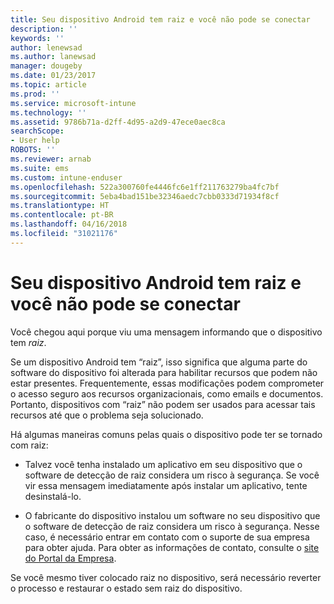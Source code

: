 ```yaml
---
title: Seu dispositivo Android tem raiz e você não pode se conectar
description: ''
keywords: ''
author: lenewsad
ms.author: lanewsad
manager: dougeby
ms.date: 01/23/2017
ms.topic: article
ms.prod: ''
ms.service: microsoft-intune
ms.technology: ''
ms.assetid: 9786b71a-d2ff-4d95-a2d9-47ece0aec8ca
searchScope:
- User help
ROBOTS: ''
ms.reviewer: arnab
ms.suite: ems
ms.custom: intune-enduser
ms.openlocfilehash: 522a300760fe4446fc6e1ff211763279ba4fc7bf
ms.sourcegitcommit: 5eba4bad151be32346aedc7cbb0333d71934f8cf
ms.translationtype: HT
ms.contentlocale: pt-BR
ms.lasthandoff: 04/16/2018
ms.locfileid: "31021176"
---
```

# <a name="your-android-device-is-rooted-so-you-cant-connect"></a>Seu dispositivo Android tem raiz e você não pode se conectar

Você chegou aqui porque viu uma mensagem informando que o dispositivo tem _raiz_.

Se um dispositivo Android tem “raiz”, isso significa que alguma parte do software do dispositivo foi alterada para habilitar recursos que podem não estar presentes. Frequentemente, essas modificações podem comprometer o acesso seguro aos recursos organizacionais, como emails e documentos. Portanto, dispositivos com “raiz” não podem ser usados para acessar tais recursos até que o problema seja solucionado.  

Há algumas maneiras comuns pelas quais o dispositivo pode ter se tornado com raiz:

- Talvez você tenha instalado um aplicativo em seu dispositivo que o software de detecção de raiz considera um risco à segurança. Se você vir essa mensagem imediatamente após instalar um aplicativo, tente desinstalá-lo.

- O fabricante do dispositivo instalou um software no seu dispositivo que o software de detecção de raiz considera um risco à segurança. Nesse caso, é necessário entrar em contato com o suporte de sua empresa para obter ajuda. Para obter as informações de contato, consulte o [site do Portal da Empresa](https://portal.manage.microsoft.com#HelpDeskDialog).

Se você mesmo tiver colocado raiz no dispositivo, será necessário reverter o processo e restaurar o estado sem raiz do dispositivo.
